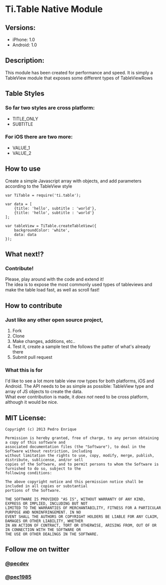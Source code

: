 # Ti.Table Native Module

## Versions:
- iPhone: 1.0
- Android: 1.0

## Description:
This module has been created for performance and speed. It is simply a TableView module that exposes some different types of TableViewRows

## Table Styles
### So far two styles are cross platform:
- TITLE_ONLY
- SUBTITLE

### For iOS there are two more:
- VALUE_1
- VALUE_2

## How to use
Create a simple Javascript array with objects, and add parameters according to the TableView style


    var TiTable = require('ti.table');

    var data = [
        {title: 'hello', subtitle : 'world'},
        {title: 'hello', subtitle : 'world'}
    ];

    var tableView = TiTable.createTableView({
        backgroundColor: 'white',
        data: data
    });


## What next!?
### Contribute!
Please, play around with the code and extend it!   
The idea is to expose the most commonly used types of tableviews and make the table load fast, as well as scroll fast!

## How to contribute
### Just like any other open source project,
1. Fork
2. Clone
3. Make changes, additions, etc..
4. Test it, create a sample test the follows the patter of what's already there
5. Submit pull request

### What this is for
I'd like to see a lot more table view row types for both platforms, iOS and Android. The API needs to be as simple as possible: TableView type and array of JS objects to create the data.  
What ever contribution is made, it _does not_ need to be cross platform, although it would be nice.

## MIT License:

    Copyright (c) 2013 Pedro Enrique

    Permission is hereby granted, free of charge, to any person obtaining a copy of this software and  
    associated documentation files (the "Software"), to deal in the Software without restriction, including  
    without limitation the rights to use, copy, modify, merge, publish, distribute, sublicense, and/or sell  
    copies of the Software, and to permit persons to whom the Software is furnished to do so, subject to the  
    following conditions:  
    
    The above copyright notice and this permission notice shall be included in all copies or substantial  
    portions of the Software.  
    
    THE SOFTWARE IS PROVIDED "AS IS", WITHOUT WARRANTY OF ANY KIND, EXPRESS OR IMPLIED, INCLUDING BUT NOT  
    LIMITED TO THE WARRANTIES OF MERCHANTABILITY, FITNESS FOR A PARTICULAR PURPOSE AND NONINFRINGEMENT. IN NO  
    EVENT SHALL THE AUTHORS OR COPYRIGHT HOLDERS BE LIABLE FOR ANY CLAIM, DAMAGES OR OTHER LIABILITY, WHETHER  
    IN AN ACTION OF CONTRACT, TORT OR OTHERWISE, ARISING FROM, OUT OF OR IN CONNECTION WITH THE SOFTWARE OR  
    THE USE OR OTHER DEALINGS IN THE SOFTWARE.


## Follow me on twitter
### [@pecdev](http://twitter.com/pecdev)
### [@pec1985](http://twitter.com/pec1985)
